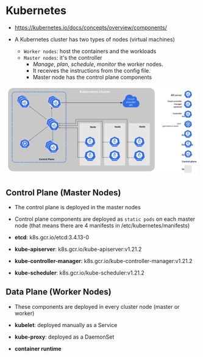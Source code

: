 # Kubernetes

- <https://kubernetes.io/docs/concepts/overview/components/>

- A Kubernetes cluster has two types of nodes (virtual machines)
  - `Worker nodes`: host the containers and the workloads
  - `Master nodes`: it's the controller
    - _Manage_, _plan_, _schedule_, _monitor_ the worker nodes.
    - It receives the instructions from the config file.
    - Master node has the control plane components

![Kubernetes Components](.images/kubernetes-components.svg)

## Control Plane (Master Nodes)

- The control plane is deployed in the master nodes
- Control plane components are deployed as `static pods` on each master node (that means there are 4 manifests in /etc/kubernetes/manifests)

- **etcd**: k8s.gcr.io/etcd:3.4.13-0
- **kube-apiserver**: k8s.gcr.io/kube-apiserver:v1.21.2
- **kube-controller-manager**: k8s.gcr.io/kube-controller-manager:v1.21.2
- **kube-scheduler**: k8s.gcr.io/kube-scheduler:v1.21.2

## Data Plane (Worker Nodes)

- These components are deployed in every cluster node (master or worker)

- **kubelet**: deployed manually as a Service
- **kube-proxy**: deployed as a DaemonSet
- **container runtime**

